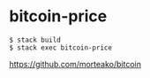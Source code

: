 # bitcoin-price
```
$ stack build   
$ stack exec bitcoin-price
```
https://github.com/morteako/bitcoin